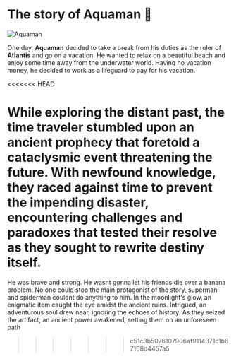 # The story of **Aquaman** :dolphin:

![Aquaman](https://i.pinimg.com/originals/37/12/06/3712069a7923c68b584e2611aca24fbc.gif)
<br>

One day, **Aquaman** decided to take a break from his duties as the ruler of **Atlantis** and go on a vacation. He wanted to relax on a beautiful beach and enjoy some time away from the underwater world. Having no vacation money, he decided to work as a lifeguard to pay for his vacation.

<<<<<<< HEAD

While exploring the distant past, the time traveler stumbled upon an ancient prophecy that foretold a cataclysmic event threatening the future. With newfound knowledge, they raced against time to prevent the impending disaster, encountering challenges and paradoxes that tested their resolve as they sought to rewrite destiny itself.
=======
He was brave and strong. He wasnt gonna let his friends die over a banana problem. No one could stop the main protagonist of the story, superman and spiderman couldnt do anything to him.
In the moonlight's glow, an enigmatic item caught the eye amidst the ancient ruins. Intrigued, an adventurous soul drew near, ignoring the echoes of history. As they seized the artifact, an ancient power awakened, setting them on an unforeseen path
>>>>>>> c51c3b5076107906af9114371c1b67168d4457a5
